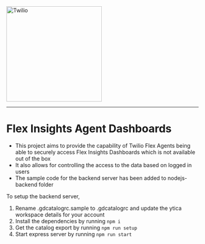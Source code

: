 <a  href="https://twilio-professional-services.github.io/flex-project-template/">
<img  src="https://static0.twilio.com/marketing/bundles/marketing/img/logos/wordmark-red.svg"  alt="Twilio"  width="250"  />
</a>
<br>

---

# Flex Insights Agent Dashboards

* This project aims to provide the capability of Twilio Flex Agents being able to securely access Flex Insights Dashboards which is not available out of the box
* It also allows for controlling the access to the data based on logged in users 
* The sample code for the backend server has been added to nodejs-backend folder


To setup the backend server,


1. Rename .gdcatalogrc.sample to .gdcatalogrc and update the ytica workspace details for your account
2. Install the dependencies by running `npm i`
3. Get the catalog export by running `npm run setup`
3. Start express server by running `npm run start`

